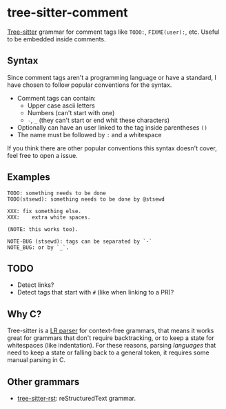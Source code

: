 # tree-sitter-comment

[Tree-sitter](https://github.com/tree-sitter/tree-sitter) grammar for comment tags like `TODO:`, `FIXME(user):`, etc.
Useful to be embedded inside comments.

## Syntax

Since comment tags aren't a programming language or have a standard,
I have chosen to follow popular conventions for the syntax.

* Comment tags can contain:
  - Upper case ascii letters
  - Numbers (can't start with one)
  - `-`, `_` (they can't start or end whit these characters)
* Optionally can have an user linked to the tag inside parentheses `()`
* The name must be followed by `:` and a whitespace

If you think there are other popular conventions this syntax doesn't cover,
feel free to open a issue.

## Examples

```
TODO: something needs to be done
TODO(stsewd): something needs to be done by @stsewd

XXX: fix something else.
XXX:    extra white spaces.

(NOTE: this works too).

NOTE-BUG (stsewd): tags can be separated by `-`
NOTE_BUG: or by `_`.
```

## TODO

- Detect links?
- Detect tags that start with `#` (like when linking to a PR)?

## Why C?

Tree-sitter is a [LR parser](https://en.wikipedia.org/wiki/LR_parser) for context-free grammars,
that means it works great for grammars that don't require backtracking,
or to keep a state for whitespaces (like indentation).
For these reasons, parsing _languages_ that need to keep a state or falling back to a general token,
it requires some manual parsing in C.

## Other grammars

- [tree-sitter-rst](https://github.com/stsewd/tree-sitter-rst): reStructuredText grammar.
